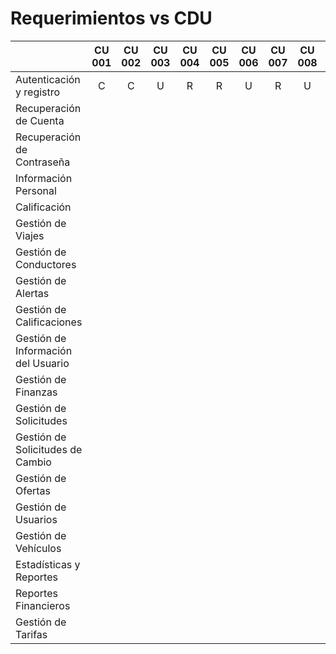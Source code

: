 # Requerimientos vs CDU
|                                    | CU 001 | CU 002 | CU 003 | CU 004 | CU 005 | CU 006 | CU 007 | CU 008 | CU 009 | CU 010 | CU 011 | CU 012 | CU 013 | CU 014 | CU 015 | CU 016 | CU 017 | CU 018 | CU 019 | CU 020 | CU 021 | CU 022 | CU 023 | CU 024 | CU 025 | CU 026 | CU 027 | CU 028 | CU 029 | CU 030 | CU 031 | CU 032 | CU 033 | CU 034 | CU 035 | CU 036 | CU 037 | CU 038 | CU 039 | CU 040 | CU 041 | CU 042 | CU 043 | CU 044 | CU 045 | CU 046 | CU 047 | CU 048 | CU 049 | CU 050 |
|------------------------------------|:------:|:------:|:------:|:------:|:------:|:------:|:------:|:------:|:------:|:------:|:------:|:------:|:------:|:------:|:------:|:------:|:------:|:------:|:------:|:------:|:------:|:------:|:------:|:------:|:------:|:------:|:------:|:------:|:------:|:------:|:------:|:------:|:------:|:------:|:------:|:------:|:------:|:------:|:------:|:------:|:------:|:------:|:------:|:------:|:------:|:------:|:------:|:------:|:------:|:------:|
| Autenticación y registro           | C      | C      | U      | R      | R      | U      | R      | U      | R      | U      | U      |        |        |        |        |        |        |        |        |        |        |        |        |        |        |        |        |        |        |        |        |        |        |        |        |        |        |        |        |        |        |        |        |        |        |        |        |        |        |        |
| Recuperación de Cuenta             |        |        |        |        |        |        |        |        |        |        |        | U      |        |        |        |        |        |        |        |        |        |        |        |        |        |        |        |        |        |        |        |        |        |        |        |        |        |        |        |        |        |        |        |        |        |        |        |        |        |        |
| Recuperación de Contraseña         |        |        |        |        |        |        |        |        |        |        |        |        | U      | U      | R      | U      |        |        |        |        |        |        |        |        |        |        |        |        |        |        |        |        |        |        |        |        |        |        |        |        |        |        |        |        |        |        |        |        |        |        |
| Información Personal               |        |        |        |        |        |        |        |        |        |        |        |        |        |        |        |        | U      |        |        |        |        |        |        |        |        |        |        |        |        |        |        |        |        |        |        |        |        |        |        |        |        |        |        |        |        |        |        |        |        |        |
| Calificación                       |        |        |        |        |        |        |        |        |        |        |        |        |        |        |        |        |        | C      | R      | C      | C      | C      | R      | U      |        |        |        |        |        |        |        |        |        |        |        |        |        |        |        |        |        |        |        |        |        |        |        |        |        |        |
| Gestión de Viajes                  |        |        |        |        |        |        |        |        |        |        |        |        |        |        |        |        |        |        |        |        |        |        |        |        | U      | U      |        |        |        |        | U      |        |        |        |        |        |        |        |        |        |        |        |        |        |        |        |        |        |        |        |
| Gestión de Conductores             |        |        |        |        |        |        |        |        |        |        |        |        |        |        |        |        |        |        |        |        |        |        |        |        |        |        | U      |        |        |        |        |        |        |        |        |        |        |        | R      | R      |        |        |        |        |        |        |        |        |        |        |
| Gestión de Alertas                 |        |        |        |        |        |        |        |        |        |        |        |        |        |        |        |        |        |        |        |        |        |        |        |        |        |        |        | C      |        |        |        |        |        |        |        |        |        |        |        |        |        |        |        |        |        |        |        |        |        |        |
| Gestión de Calificaciones          |        |        |        |        |        |        |        |        |        |        |        |        |        |        |        |        |        |        |        |        |        |        |        |        |        |        |        |        | C      |        |        |        |        |        |        |        |        |        |        |        |        |        |        |        | R      |        |        |        |        |        |
| Gestión de Información del Usuario |        |        |        |        |        |        |        |        |        |        |        |        |        |        |        |        |        |        |        |        |        |        |        |        |        |        |        |        |        | R      |        |        |        |        |        |        |        |        |        |        |        |        |        |        |        |        |        |        |        |        |
| Gestión de Finanzas                |        |        |        |        |        |        |        |        |        |        |        |        |        |        |        |        |        |        |        |        |        |        |        |        |        |        |        |        |        |        |        | R      |        |        |        |        |        |        |        |        |        |        |        |        |        |        |        |        |        |        |
| Gestión de Solicitudes             |        |        |        |        |        |        |        |        |        |        |        |        |        |        |        |        |        |        |        |        |        |        |        |        |        |        |        |        |        |        |        |        | R      | U      |        |        |        |        |        |        |        |        |        |        |        |        |        |        |        |        |
| Gestión de Solicitudes de Cambio   |        |        |        |        |        |        |        |        |        |        |        |        |        |        |        |        |        |        |        |        |        |        |        |        |        |        |        |        |        |        |        |        |        |        | R      | U      |        |        |        |        |        |        |        |        |        |        |        |        |        |        |
| Gestión de Ofertas                 |        |        |        |        |        |        |        |        |        |        |        |        |        |        |        |        |        |        |        |        |        |        |        |        |        |        |        |        |        |        |        |        |        |        |        |        | C      | R      |        |        |        |        |        |        |        |        |        |        |        |        |
| Gestión de Usuarios                |        |        |        |        |        |        |        |        |        |        |        |        |        |        |        |        |        |        |        |        |        |        |        |        |        |        |        |        |        |        |        |        |        |        |        |        |        |        |        |        | R      | R      | D      |        |        |        |        |        | D      |        |
| Gestión de Vehículos               |        |        |        |        |        |        |        |        |        |        |        |        |        |        |        |        |        |        |        |        |        |        |        |        |        |        |        |        |        |        |        |        |        |        |        |        |        |        |        |        |        |        |        | C      |        |        |        |        |        |        |
| Estadísticas y Reportes            |        |        |        |        |        |        |        |        |        |        |        |        |        |        |        |        |        |        |        |        |        |        |        |        |        |        |        |        |        |        |        |        |        |        |        |        |        |        |        |        |        |        |        |        |        | R      | R      |        |        |        |
| Reportes Financieros               |        |        |        |        |        |        |        |        |        |        |        |        |        |        |        |        |        |        |        |        |        |        |        |        |        |        |        |        |        |        |        |        |        |        |        |        |        |        |        |        |        |        |        |        |        |        |        | R      |        |        |
| Gestión de Tarifas                 |        |        |        |        |        |        |        |        |        |        |        |        |        |        |        |        |        |        |        |        |        |        |        |        |        |        |        |        |        |        |        |        |        |        |        |        |        |        |        |        |        |        |        |        |        |        |        |        |        | C      |
